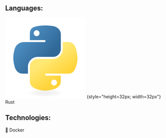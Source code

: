 ## Languages:
![Python](https://raw.githubusercontent.com/devicons/devicon/40cd6bc89a299dc50ac289f8e3b071d0dff49d9c/icons/python/python-original.svg) {style="height=32px; width=32px"}
Rust

## Technologies:
:whale: Docker

<!--
**9strebok/9strebok** is a ✨ _special_ ✨ repository because its `README.md` (this file) appears on your GitHub profile.

✅⚡❌
